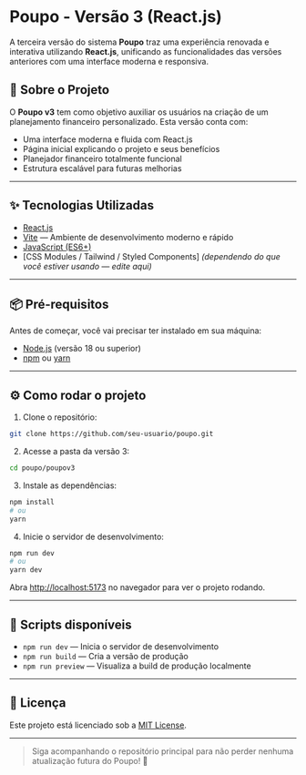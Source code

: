 # Poupo - Versão 3 (React.js)

A terceira versão do sistema **Poupo** traz uma experiência renovada e interativa utilizando **React.js**, unificando as funcionalidades das versões anteriores com uma interface moderna e responsiva.

## 🚀 Sobre o Projeto

O **Poupo v3** tem como objetivo auxiliar os usuários na criação de um planejamento financeiro personalizado. Esta versão conta com:

- Uma interface moderna e fluida com React.js
- Página inicial explicando o projeto e seus benefícios
- Planejador financeiro totalmente funcional
- Estrutura escalável para futuras melhorias

---

## ✨ Tecnologias Utilizadas

- [React.js](https://reactjs.org/)
- [Vite](https://vitejs.dev/) — Ambiente de desenvolvimento moderno e rápido
- [JavaScript (ES6+)](https://developer.mozilla.org/pt-BR/docs/Web/JavaScript)
- [CSS Modules / Tailwind / Styled Components] *(dependendo do que você estiver usando — edite aqui)*

---

## 📦 Pré-requisitos

Antes de começar, você vai precisar ter instalado em sua máquina:

- [Node.js](https://nodejs.org/) (versão 18 ou superior)
- [npm](https://www.npmjs.com/) ou [yarn](https://yarnpkg.com/)

---

## ⚙️ Como rodar o projeto

1. Clone o repositório:

```bash
git clone https://github.com/seu-usuario/poupo.git
```

2. Acesse a pasta da versão 3:

```bash
cd poupo/poupov3
```

3. Instale as dependências:

```bash
npm install
# ou
yarn
```

4. Inicie o servidor de desenvolvimento:

```bash
npm run dev
# ou
yarn dev
```

Abra [http://localhost:5173](http://localhost:5173) no navegador para ver o projeto rodando.

---

## 📂 Scripts disponíveis

- `npm run dev` — Inicia o servidor de desenvolvimento
- `npm run build` — Cria a versão de produção
- `npm run preview` — Visualiza a build de produção localmente

---

## 📄 Licença

Este projeto está licenciado sob a [MIT License](../LICENSE).

---

> Siga acompanhando o repositório principal para não perder nenhuma atualização futura do Poupo! 🚀
